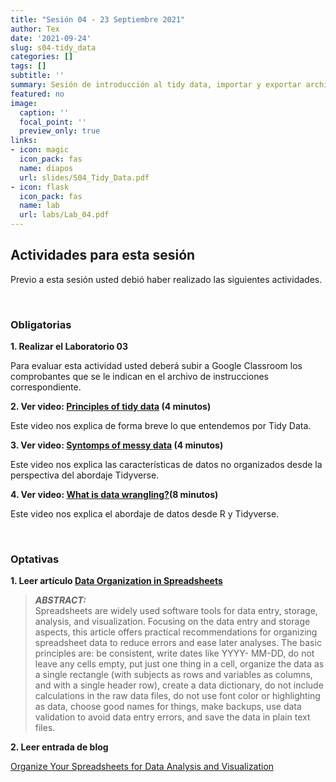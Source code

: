 ```yaml
---
title: "Sesión 04 - 23 Septiembre 2021"
author: Tex
date: '2021-09-24'
slug: s04-tidy_data
categories: []
tags: []
subtitle: ''
summary: Sesión de introducción al tidy data, importar y exportar archivos en R.
featured: no
image:
  caption: ''
  focal_point: ''
  preview_only: true
links:
- icon: magic
  icon_pack: fas
  name: diapos
  url: slides/S04_Tidy_Data.pdf
- icon: flask
  icon_pack: fas
  name: lab
  url: labs/Lab_04.pdf
---
```


## Actividades para esta sesión 

Previo a esta sesión usted debió haber realizado las siguientes actividades.

&nbsp;

### Obligatorias

**1. Realizar el Laboratorio 03**

Para evaluar esta actividad usted deberá subir a Google Classroom los 
comprobantes que se le indican en el archivo de instrucciones correspondiente.

**2. Ver video: [Principles of tidy data](https://youtu.be/oQuupzfX9OQ) (4 minutos)**

Este video nos explica de forma breve lo que entendemos por Tidy Data.

**3. Ver video: [Syntomps of messy data](https://youtu.be/cdwMV7JuY-k) (4 minutos)**

Este video nos explica las características de datos no organizados desde la 
perspectiva del abordaje Tidyverse.

**4. Ver video: [What is data wrangling?](https://youtu.be/jOd65mR1zfw)(8 minutos)**

Este video nos explica el abordaje de datos desde R y Tidyverse.

&nbsp;

### Optativas

**1. Leer artículo [Data Organization in Spreadsheets](https://doi.org/10.1080/00031305.2017.1375989)**

> ***ABSTRACT:***  
Spreadsheets are widely used software tools for data entry, storage, analysis, and visualization. Focusing on the data entry and storage aspects, this article offers practical recommendations for organizing spreadsheet data to reduce errors and ease later analyses. The basic principles are: be consistent, write dates like YYYY- MM-DD, do not leave any cells empty, put just one thing in a cell, organize the data as a single rectangle (with subjects as rows and variables as columns, and with a single header row), create a data dictionary, do not include calculations in the raw data files, do not use font color or highlighting as data, choose good names for things, make backups, use data validation to avoid data entry errors, and save the data in plain text files.

**2. Leer entrada de blog** 

[Organize Your Spreadsheets for Data Analysis and Visualization](https://towardsdatascience.com/organize-your-spreadsheets-for-data-analysis-and-visualization-b1985a31523a)

&nbsp;

&nbsp;
